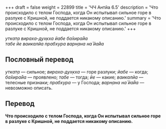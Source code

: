 +++
draft = false
weight = 22899
title = 'ЧЧ Антйа 6.5'
description = 'Что происходило с телом Господа, когда Он испытывал сильное горе в разлуке с Кришной, не поддается никакому описанию.'
summary = 'Что происходило с телом Господа, когда Он испытывал сильное горе в разлуке с Кришной, не поддается никакому описанию.'
+++

_уткат̣а вираха-дух̣кха йабе ба̄хира̄йа  
табе йе ваикалйа прабхура варн̣ана на̄ йа̄йа_

## Пословный перевод

_уткат̣а_ — сильное; _вираха_\-_дух̣кха_ — горе разлуки; _йабе_ — когда; _ба̄хира̄йа_ — проявлено; _табе_ — тогда; _йе_ — какие; _ваикалйа_ — телесные признаки; _прабхура_ — у Господа; _варн̣ана_ _на̄_ _йа̄йа_ — невозможно описать.

## Перевод

**Что происходило с телом Господа, когда Он испытывал сильное горе в разлуке с Кришной, не поддается никакому описанию.**
